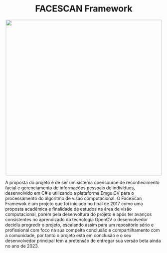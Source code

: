 <h1 align= center>FACESCAN Framework</h1>


<div align= center>
<img src="https://user-images.githubusercontent.com/53381041/218290432-fab1d758-f7d2-4ece-8993-d6d20c396233.gif" width="500px"/>
</div>


<p align=justify>

A proposta do projeto é de ser um sistema opensource de reconhecimento facial e gerenciamento de informações pessoais de indivíduos, desenvolvido em C# e utilizando a plataforma Emgu.CV para o processamento do algoritmo de visão computacional. O FaceScan Framewok é um projeto que foi iniciado no final de 2017 como uma proposta acadêmica e finalidade de estudos na área de visão computacional, porém pela desenvoltura do projeto e após ter avanços consistentes no aprendizado da tecnologia OpenCV o desenvolvedor decidiu progredir o projeto, escalando assim para um repositório sério e profissional com foco na sua compelta conclusão e compartilhamento com a comunidade, por tanto o projeto está em conclusão e o seu desenvolvedor principal tem a pretensão de entregar sua versão beta ainda no ano de 2023.

</p>
